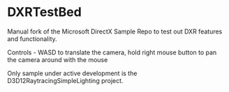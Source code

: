 # DXRTestBed
Manual fork of the Microsoft DirectX Sample Repo to test out DXR features and functionality.

Controls - WASD to translate the camera, hold right mouse button to pan the camera around with the mouse

Only sample under active development is the D3D12RaytracingSimpleLighting project.
